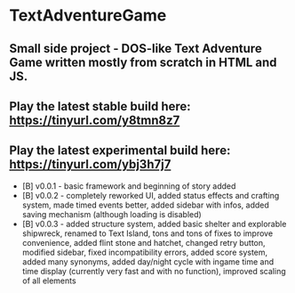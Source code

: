 # TextAdventureGame
## Small side project - DOS-like Text Adventure Game written mostly from scratch in HTML and JS.
## Play the latest stable build here: https://tinyurl.com/y8tmn8z7
## Play the latest experimental build here: https://tinyurl.com/ybj3h7j7
- [B] v0.0.1 - basic framework and beginning of story added
- [B] v0.0.2 - completely reworked UI, added status effects and crafting system, made timed events better, added sidebar with infos, added saving mechanism (although loading is disabled)
- [B] v0.0.3 - added structure system, added basic shelter and explorable shipwreck, renamed to Text Island, tons and tons of fixes to improve convenience, added flint stone and hatchet, changed retry button, modified sidebar, fixed incompatibility errors, added score system, added many synonyms, added day/night cycle with ingame time and time display (currently very fast and with no function), improved scaling of all elements
